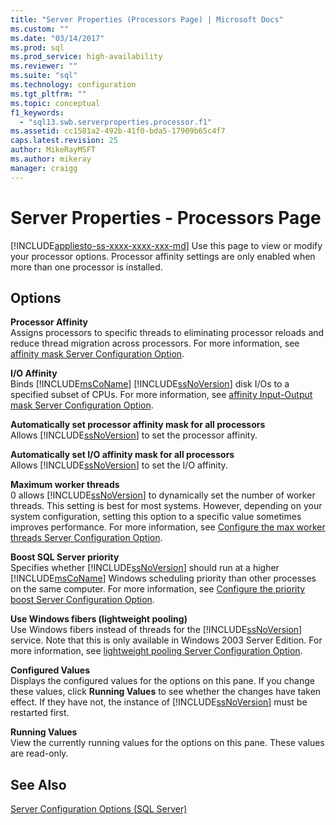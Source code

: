 ```yaml
---
title: "Server Properties (Processors Page) | Microsoft Docs"
ms.custom: ""
ms.date: "03/14/2017"
ms.prod: sql
ms.prod_service: high-availability
ms.reviewer: ""
ms.suite: "sql"
ms.technology: configuration
ms.tgt_pltfrm: ""
ms.topic: conceptual
f1_keywords: 
  - "sql13.swb.serverproperties.processor.f1"
ms.assetid: cc1581a2-492b-41f0-bda5-17909b65c4f7
caps.latest.revision: 25
author: MikeRayMSFT
ms.author: mikeray
manager: craigg
---
```

# Server Properties - Processors Page
[!INCLUDE[appliesto-ss-xxxx-xxxx-xxx-md](../../includes/appliesto-ss-xxxx-xxxx-xxx-md.md)]
  Use this page to view or modify your processor options. Processor affinity settings are only enabled when more than one processor is installed.  
  
## Options  
 **Processor Affinity**  
 Assigns processors to specific threads to eliminating processor reloads and reduce thread migration across processors. For more information, see [affinity mask Server Configuration Option](../../database-engine/configure-windows/affinity-mask-server-configuration-option.md).  
  
 **I/O Affinity**  
 Binds [!INCLUDE[msCoName](../../includes/msconame-md.md)] [!INCLUDE[ssNoVersion](../../includes/ssnoversion-md.md)] disk I/Os to a specified subset of CPUs. For more information, see [affinity Input-Output mask Server Configuration Option](../../database-engine/configure-windows/affinity-input-output-mask-server-configuration-option.md).  
  
 **Automatically set processor affinity mask for all processors**  
 Allows [!INCLUDE[ssNoVersion](../../includes/ssnoversion-md.md)] to set the processor affinity.  
  
 **Automatically set I/O affinity mask for all processors**  
 Allows [!INCLUDE[ssNoVersion](../../includes/ssnoversion-md.md)] to set the I/O affinity.  
  
 **Maximum worker threads**  
 0 allows [!INCLUDE[ssNoVersion](../../includes/ssnoversion-md.md)] to dynamically set the number of worker threads. This setting is best for most systems. However, depending on your system configuration, setting this option to a specific value sometimes improves performance. For more information, see [Configure the max worker threads Server Configuration Option](../../database-engine/configure-windows/configure-the-max-worker-threads-server-configuration-option.md).  
  
 **Boost SQL Server priority**  
 Specifies whether [!INCLUDE[ssNoVersion](../../includes/ssnoversion-md.md)] should run at a higher [!INCLUDE[msCoName](../../includes/msconame-md.md)] Windows scheduling priority than other processes on the same computer. For more information, see [Configure the priority boost Server Configuration Option](../../database-engine/configure-windows/configure-the-priority-boost-server-configuration-option.md).  
  
 **Use Windows fibers (lightweight pooling)**  
 Use Windows fibers instead of threads for the [!INCLUDE[ssNoVersion](../../includes/ssnoversion-md.md)] service. Note that this is only available in Windows 2003 Server Edition. For more information, see [lightweight pooling Server Configuration Option](../../database-engine/configure-windows/lightweight-pooling-server-configuration-option.md).  
  
 **Configured Values**  
 Displays the configured values for the options on this pane. If you change these values, click **Running Values** to see whether the changes have taken effect. If they have not, the instance of [!INCLUDE[ssNoVersion](../../includes/ssnoversion-md.md)] must be restarted first.  
  
 **Running Values**  
 View the currently running values for the options on this pane. These values are read-only.  
  
## See Also  
 [Server Configuration Options &#40;SQL Server&#41;](../../database-engine/configure-windows/server-configuration-options-sql-server.md)  
  
  
